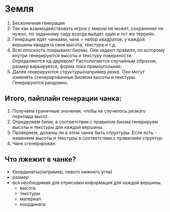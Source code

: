 # Земля

1. Бесконечная генерация
2. Так как взаимодействовать игрок с миром не может, сохранение не нужно, по заданному сиду всегда выёдет один и тот же террейн.
3. Генерация идёт чанками, чанк = набор квадратов, у каждой вершины квадрата своя высота, текстура и т.д.
4. Всю плоскость покрывают биомы. Они задают правило, по которому внутри генерируются высоты и текстуру поверхности. Определяются кд-деревом? Распологаются случайным образом, размер варьируется, форма пока прямоугольная.
5. Далее генерируются структуры(например реки). Они могут изменять сгенерированные биомом высоты и текстуры. Генерируются рандомно.

## Итого, пайплайн генерации чанка:
1. Получаем граничные значения, чтобы не случилось резкого перепада высот.
2. Определяем биом, в соответствии с правилом биома генерируем высоты и текстуры для каждой вершины.
3. Проверяем, должны ли в этом чанке быть структуры. Если есть - изменяем высоты и текстуры в соответствии с правилами структур.
4. Чанк сгенерирован.

## Что лжежит в чанке?
* Координаты(например, левого нижнего угла)
* размер
* вся необходимая для отрисовки информация для каждой вершины.
    * высота
    * текстуры
    * материал
    * координата


